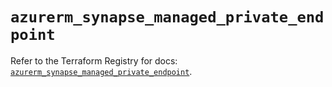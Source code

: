 # `azurerm_synapse_managed_private_endpoint`

Refer to the Terraform Registry for docs: [`azurerm_synapse_managed_private_endpoint`](https://registry.terraform.io/providers/hashicorp/azurerm/3.87.0/docs/resources/synapse_managed_private_endpoint).
